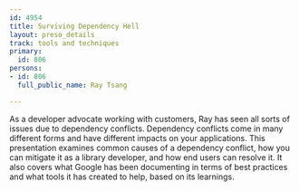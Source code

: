 ```yaml
---
id: 4954
title: Surviving Dependency Hell
layout: preso_details
track: tools and techniques
primary:
  id: 806
persons:
- id: 806
  full_public_name: Ray Tsang

---
```

As a developer advocate working with customers, Ray has seen all sorts of issues due to dependency conflicts. Dependency conflicts come in many different forms and have different impacts on your applications. This presentation examines common causes of a dependency conflict, how you can mitigate it as a library developer, and how end users can resolve it. It also covers what Google has been documenting in terms of best practices and what tools it has created to help, based on its learnings.